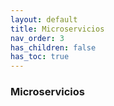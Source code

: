 ```yaml
---
layout: default
title: Microservicios
nav_order: 3
has_children: false
has_toc: true
---
```


### Microservicios



